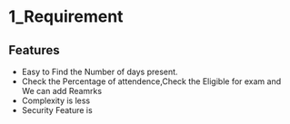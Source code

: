 # 1_Requirement
## Features
  * Easy to Find the Number of days present.
  * Check the Percentage of attendence,Check the Eligible for exam and We can add Reamrks
  * Complexity is less
  * Security Feature is 
